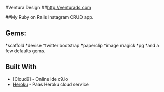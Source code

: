 #Ventura Design
##http://venturads.com

##My Ruby on Rails Instagram CRUD app.

## Gems:
    
*scaffold
*devise
*twitter bootstrap
*paperclip
*image magick
*pg
*and a few defaults gems.
    
## Built With

* [Cloud9] - Online ide c9.io
* [Heroku](https://ruby-instagram.herokuapp.com/) - Paas Heroku cloud service

    
